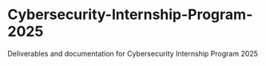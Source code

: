 # Cybersecurity-Internship-Program-2025
Deliverables and documentation for Cybersecurity Internship Program 2025
